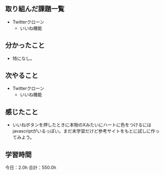 ## 取り組んだ課題一覧
*  Twitterクローン
   * いいね機能
## 分かったこと
* 特になし。
  
    
    

## 次やること
*  Twitterクローン
   * いいね機能
## 感じたこと
* いいねボタンを押したときに本物のXみたいにハートに色をつけるにはjavascriptがいるっぽい。まだ未学習だけど参考サイトをもとに試しに作ってみよう。
 
## 学習時間
今日：2.0h
合計：550.0h
